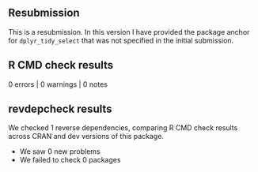 ## Resubmission

This is a resubmission. In this version I have provided the package anchor for `dplyr_tidy_select` that was not specified in the initial submission.

## R CMD check results

0 errors | 0 warnings | 0 notes

## revdepcheck results

We checked 1 reverse dependencies, comparing R CMD check results across CRAN and dev versions of this package.

 * We saw 0 new problems
 * We failed to check 0 packages
